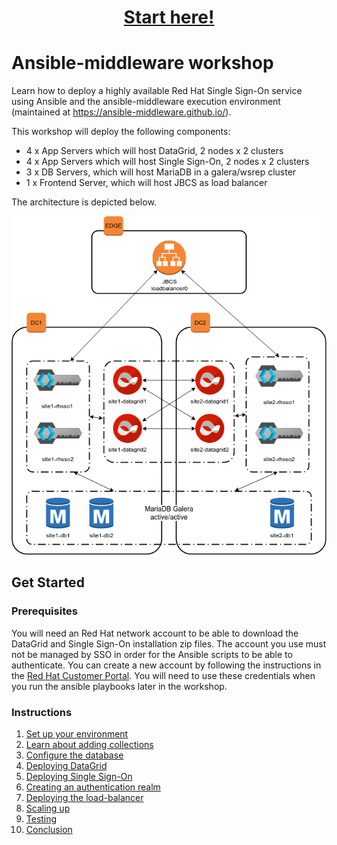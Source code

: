 
<h1 align="center"><a href="https://github.com/ansible-middleware/crossdc-rhsso-workshop/blob/main/instructions/01-environment-setup.md">Start here!</a></h1>

# Ansible-middleware workshop

Learn how to deploy a highly available Red Hat Single Sign-On service using Ansible and the ansible-middleware execution environment (maintained at https://ansible-middleware.github.io/).  

This workshop will deploy the following components:

* 4 x App Servers which will host DataGrid, 2 nodes x 2 clusters
* 4 x App Servers which will host Single Sign-On, 2 nodes x 2 clusters
* 3 x DB Servers, which will host MariaDB in a galera/wsrep cluster
* 1 x Frontend Server, which will host JBCS as load balancer

The architecture is depicted below.

![Workshop architecture](./images/architecture.png)

## Get Started

### Prerequisites

You will need an Red Hat network account to be able to download the DataGrid and Single Sign-On installation zip files.  The account you use must not be managed by SSO in order for the Ansible scripts to be able to authenticate.  You can create a new account by following the instructions in the [Red Hat Customer Portal](https://sso.redhat.com/auth/realms/redhat-external/login-actions/registration?client_id=customer-portal&tab_id=RiPOv96eZ74).  You will need to use these credentials when you run the ansible playbooks later in the workshop.

### Instructions

1. [Set up your environment](instructions/01-environment-setup.md)
2. [Learn about adding collections](instructions/02-adding-collections.md)
3. [Configure the database](instructions/03-configuring-the-database.md)
4. [Deploying DataGrid](instructions/04-deploying-datagrid.md)
5. [Deploying Single Sign-On](instructions/05-deploying-sso.md)
6. [Creating an authentication realm](instructions/06-create-sso-realm.md)
7. [Deploying the load-balancer](instructions/07-deploying-jbcs.md)
8. [Scaling up](instructions/08-scaling-up.md)
9. [Testing](instructions/09-testing.md)
10. [Conclusion](instructions/10-conclusion.md)

